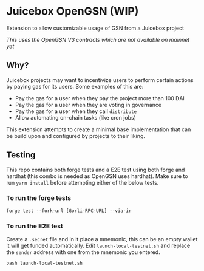 # Juicebox OpenGSN (WIP)
Extension to allow customizable usage of GSN from a Juicebox project

*This uses the OpenGSN V3 contracts which are not available on mainnet yet*

## Why?
Juicebox projects may want to incentivize users to perform certain actions by paying gas for its users. Some examples of this are:
- Pay the gas for a user when they pay the project more than 100 DAI
- Pay the gas for a user when they are voting in governance
- Pay the gas for a user when they call `distribute`
- Allow automating on-chain tasks (like cron jobs)

This extension attempts to create a minimal base implementation that can be build upon and configured by projects to their liking.

## Testing
This repo contains both forge tests and a E2E test using both forge and hardhat (this combo is needed as OpenGSN uses hardhat). Make sure to run `yarn install` before attempting either of the below tests. 

### To run the forge tests
```
forge test --fork-url [Gorli-RPC-URL] --via-ir 
```

### To run the E2E test
Create a `.secret` file and in it place a mnemonic, this can be an empty wallet it will get funded automatically. Edit `launch-local-testnet.sh` and replace the `sender` address with one from the mnemonic you entered.
```
bash launch-local-testnet.sh
```